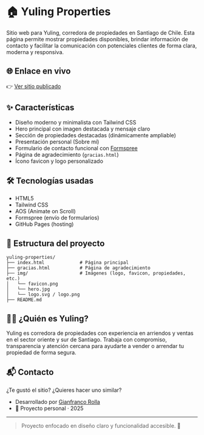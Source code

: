 # 🏠 Yuling Properties

Sitio web para Yuling, corredora de propiedades en Santiago de Chile. Esta página permite mostrar propiedades disponibles, brindar información de contacto y facilitar la comunicación con potenciales clientes de forma clara, moderna y responsiva.

## 🌐 Enlace en vivo

👉 [Ver sitio publicado](https://Yianfri.github.io/yuling-properties)

## ✨ Características

- Diseño moderno y minimalista con Tailwind CSS
- Hero principal con imagen destacada y mensaje claro
- Sección de propiedades destacadas (dinámicamente ampliable)
- Presentación personal (Sobre mí)
- Formulario de contacto funcional con [Formspree](https://formspree.io/)
- Página de agradecimiento (`gracias.html`)
- Ícono favicon y logo personalizado

## 🛠️ Tecnologías usadas

- HTML5
- Tailwind CSS
- AOS (Animate on Scroll)
- Formspree (envío de formularios)
- GitHub Pages (hosting)

## 📁 Estructura del proyecto

```
yuling-properties/
├── index.html             # Página principal
├── gracias.html           # Página de agradecimiento
├── img/                   # Imágenes (logo, favicon, propiedades, etc.)
│   └── favicon.png
│   └── hero.jpg
│   └── logo.svg / logo.png
├── README.md
```

## 🙋‍♀️ ¿Quién es Yuling?

Yuling es corredora de propiedades con experiencia en arriendos y ventas en el sector oriente y sur de Santiago. Trabaja con compromiso, transparencia y atención cercana para ayudarte a vender o arrendar tu propiedad de forma segura.

## 📬 Contacto

¿Te gustó el sitio? ¿Quieres hacer uno similar?

- Desarrollado por [Gianfranco Rolla](https://github.com/Yianfri)
- 🐣 Proyecto personal · 2025

---

> Proyecto enfocado en diseño claro y funcionalidad accesible. 💙
